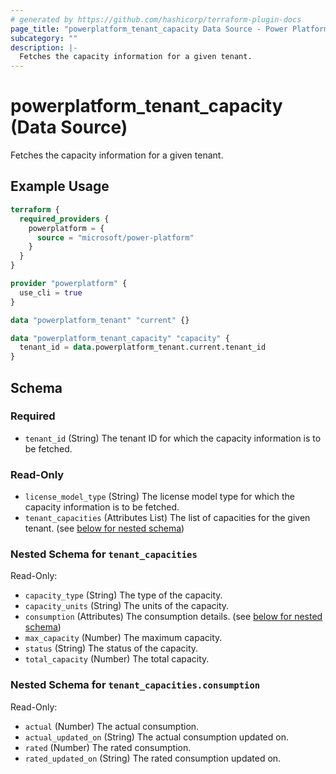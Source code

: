 ```yaml
---
# generated by https://github.com/hashicorp/terraform-plugin-docs
page_title: "powerplatform_tenant_capacity Data Source - Power Platform"
subcategory: ""
description: |-
  Fetches the capacity information for a given tenant.
---
```


# powerplatform_tenant_capacity (Data Source)

Fetches the capacity information for a given tenant.

## Example Usage

```terraform
terraform {
  required_providers {
    powerplatform = {
      source = "microsoft/power-platform"
    }
  }
}

provider "powerplatform" {
  use_cli = true
}

data "powerplatform_tenant" "current" {}

data "powerplatform_tenant_capacity" "capacity" {
  tenant_id = data.powerplatform_tenant.current.tenant_id
}
```

<!-- schema generated by tfplugindocs -->
## Schema

### Required

- `tenant_id` (String) The tenant ID for which the capacity information is to be fetched.

### Read-Only

- `license_model_type` (String) The license model type for which the capacity information is to be fetched.
- `tenant_capacities` (Attributes List) The list of capacities for the given tenant. (see [below for nested schema](#nestedatt--tenant_capacities))

<a id="nestedatt--tenant_capacities"></a>
### Nested Schema for `tenant_capacities`

Read-Only:

- `capacity_type` (String) The type of the capacity.
- `capacity_units` (String) The units of the capacity.
- `consumption` (Attributes) The consumption details. (see [below for nested schema](#nestedatt--tenant_capacities--consumption))
- `max_capacity` (Number) The maximum capacity.
- `status` (String) The status of the capacity.
- `total_capacity` (Number) The total capacity.

<a id="nestedatt--tenant_capacities--consumption"></a>
### Nested Schema for `tenant_capacities.consumption`

Read-Only:

- `actual` (Number) The actual consumption.
- `actual_updated_on` (String) The actual consumption updated on.
- `rated` (Number) The rated consumption.
- `rated_updated_on` (String) The rated consumption updated on.
